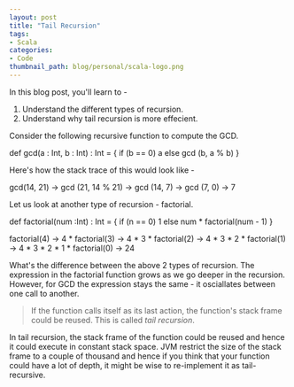 ```yaml
---
layout: post
title: "Tail Recursion"
tags:
- Scala
categories:
- Code
thumbnail_path: blog/personal/scala-logo.png
---
```


In this blog post, you'll learn to - 

1. Understand the different types of recursion.
2. Understand why tail recursion is more effecient.

Consider the following recursive function to compute the GCD.

def gcd(a : Int, b : Int) : Int = {
	if (b == 0) a else gcd (b, a % b)
}

Here's how the stack trace of this would look like - 

gcd(14, 21)
	-> gcd (21, 14 % 21)
	-> gcd (14, 7)
	-> gcd (7, 0)
	-> 7

Let us look at another type of recursion - factorial.

def factorial(num :Int) : Int = {
	if (n == 0) 1 else num * factorial(num - 1)
}

factorial(4)
	-> 4 * factorial(3)
	-> 4 * 3 * factorial(2)
	-> 4 * 3 * 2 * factorial(1)
	-> 4 * 3 * 2 * 1 * factorial(0)
	-> 24

What's the difference between the above 2 types of recursion. The expression in the factorial function grows as we go deeper in the recursion. However, for GCD the expression stays the same - it osciallates between one call to another.

> If the function calls itself as its last action, the function's stack frame could be reused. This is called *tail recursion*.

In tail recursion, the stack frame of the function could be reused and hence it could execute in constant stack space. JVM restrict the size of the stack frame to a couple of thousand and hence if you think that your function could have a lot of depth, it might be wise to re-implement it as tail-recursive.